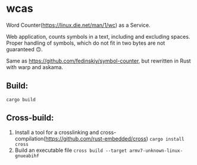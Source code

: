 # wcas
Word Counter(https://linux.die.net/man/1/wc) as a Service.

Web application, counts symbols in a text, including and excluding spaces. Proper handling of symbols, which do not fit in two bytes are not guaranteed 🙃.

Same as https://github.com/fedinskiy/symbol-counter, but rewritten in Rust with warp and askama.

## Build:
`cargo build`


## Cross-build:
1. Install a tool for a crosslinking and cross-compilation(https://github.com/rust-embedded/cross)
`cargo install cross`
2. Build an executable file
`cross build --target armv7-unknown-linux-gnueabihf`
